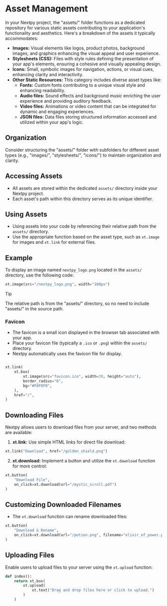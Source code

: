 # Asset Management

In your Nextpy project, the "assets/" folder functions as a dedicated repository for various static assets contributing to your application's functionality and aesthetics. Here's a breakdown of the assets it typically accommodates:

- **Images:** Visual elements like logos, product photos, background images, and graphics enhancing the visual appeal and user experience.
- **Stylesheets (CSS):** Files with style rules defining the presentation of your app's elements, ensuring a cohesive and visually appealing design.
- **Icons:** Small, symbolic images for navigation, actions, or visual cues, enhancing clarity and interactivity.
- **Other Static Resources:** This category includes diverse asset types like:
  - **Fonts:** Custom fonts contributing to a unique visual style and enhancing readability.
  - **Audio files:** Sound effects and background music enriching the user experience and providing auditory feedback.
  - **Video files:** Animations or video content that can be integrated for dynamic and engaging experiences.
  - **JSON files:** Data files storing structured information accessed and utilized within your app's logic.

## Organization

Consider structuring the "assets/" folder with subfolders for different asset types (e.g., "images/", "stylesheets/", "icons/") to maintain organization and clarity.

## Accessing Assets

- All assets are stored within the dedicated `assets/` directory inside your Nextpy project.
- Each asset's path within this directory serves as its unique identifier.

## Using Assets

- Using assets into your code by referencing their relative path from the `assets/` directory.
- Use the appropriate function based on the asset type, such as `xt.image` for images and `xt.link` for external files.

## Example

To display an image named `nextpy_logo.png` located in the `assets/` directory, use the following code:

```python
xt.image(src="/nextpy_logo.png", width="100px")
```
> [!TIP]
>The relative path is from the "assets/" directory, so no need to include "assets/" in the source path.

### Favicon

- The favicon is a small icon displayed in the browser tab associated with your app.
- Place your favicon file (typically a `.ico` or `.png`) within the `assets/` directory.
- Nextpy automatically uses the favicon file for display.
  
```python

xt.link(
    xt.box(
        xt.image(src="favicon.ico", width=30, height="auto"),
        border_radius="6",
        bg="#F0F0F0",
    ),
    href="/",
)
```


## Downloading Files

Nextpy allows users to download files from your server, and two methods are available:

1. **xt.link:** Use simple HTML links for direct file download:

```python
xt.link("Download", href="/golden_shield.png")
```

2. **xt.download:** Implement a button and utilize the `xt.download` function for more control:

```python
xt.button(
    "Download File",
    on_click=xt.download(url="/mystic_scroll.pdf")
)
```

## Customizing Downloaded Filenames

- The `xt.download` function can rename downloaded files:

```python
xt.button(
    "Download & Rename",
    on_click=xt.download(url="/potion.png", filename="elixir_of_power.png")
)
```

## Uploading Files

Enable users to upload files to your server using the `xt.upload` function:

```python
def index():
    return xt.box(
        xt.upload(
            xt.text("Drag and drop files here or click to upload.")
        )
    )
```
